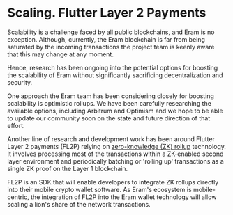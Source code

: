 # Scaling. Flutter Layer 2 Payments

Scalability is a challenge faced by all public blockchains, and Eram is no exception. Although, currently, the Eram blockchain is far from being saturated by the incoming transactions the project team is keenly aware that this may change at any moment.&#x20;

Hence, research has been ongoing into the potential options for boosting the scalability of Eram without significantly sacrificing decentralization and security.&#x20;

One approach the Eram team has been considering closely for boosting scalability is optimistic rollups. We have been carefully researching the available options, including Arbitrum and Optimism and we hope to be able to update our community soon on the state and future direction of that effort.&#x20;

Another line of research and development work has been around Flutter Layer 2 payments (FL2P) relying on [zero-knowledge (ZK) rollup](https://docs.ethhub.io/ethereum-roadmap/layer-2-scaling/zk-rollups/) technology. It involves processing most of the transactions within a ZK-enabled second layer environment and periodically batching or 'rolling up' transactions as a single ZK proof on the Layer 1 blockchain.

FL2P is an SDK that will enable developers to integrate ZK rollups directly into their mobile crypto wallet software. As Eram's ecosystem is mobile-centric, the integration of FL2P into the Eram wallet technology will allow scaling a lion's share of the network transactions. &#x20;
